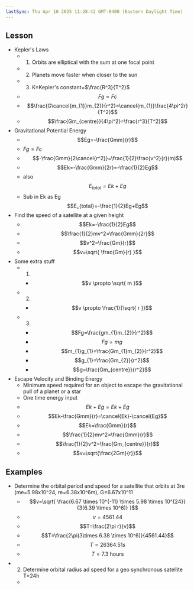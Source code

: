 ```yaml
---
lastSync: Thu Apr 10 2025 11:28:42 GMT-0400 (Eastern Daylight Time)
---
```

## Lesson
- Kepler's Laws
	- 1. Orbits are elliptical with the sum at one focal point
	- 2. Planets move faster when closer to the sun
	- 3. K=Kepler's constant=$\frac{R^3}{T^2}$
	- $$Fg=Fc$$
	- $$\frac{G\cancel{m_{1}}m_{2}}{r^2}=\cancel{m_{1}}\frac{4\pi^2r}{T^2}$$
	- $$\frac{Gm_{centre}}{4\pi^2}=\frac{r^3}{T^2}$$
- Gravitational Potential Energy
	- $$Eg=-\frac{Gmm}{r}$$
	- $Fg=Fc$
	- $$-\frac{Gmm}{2\cancel{r^2}}=\frac{1}{2}\frac{v^2}{r}(m)$$
	- $$Ek=-\frac{Gmm}{2r}=-\frac{1}{2}Eg$$
	- also$$E_{total}=Ek+Eg$$
	- Sub in Ek as Eg $$E_{total}=-\frac{1}{2}Eg+Eg$$
- Find the speed of a satellite at a given height
	- $$Ek=-\frac{1}{2}Eg$$
	- $$\frac{1}{2}mv^2=\frac{Gmm}{2r}$$
	- $$v^2=\frac{Gm}{r}$$
	- $$v=\sqrt{ \frac{Gm}{r} }$$
- Some extra stuff
	- 1. 
		- $$v \propto \sqrt{ m }$$
	- 2. 
		- $$v \propto \frac{1}{\sqrt{ r }}$$
	- 3. 
		- $$Fg=\frac{gm_{1}m_{2}}{r^2}$$
		- $$Fg=mg$$
		- $$m_{1}g_{1}=\frac{Gm_{1}m_{2}}{r^2}$$
		- $$g_{1}=\frac{Gm_{2}}{r^2}$$
		- $$g=\frac{Gm_{centre}}{r^2}$$
- Escape Velocity and Binding Energy
	- Minimum speed required for an object to escape the gravitational pull of a planet or a star
	- One time energy input
	- $$Ek+Eg=Ek+Eg$$
	- $$Ek-\frac{Gmm}{r}=\cancel{Ek}-\cancel{Eg}$$
	- $$Ek=\frac{Gmm}{r}$$
	- $$\frac{1}{2}mv^2=\frac{Gmm}{r}$$
	- $$\frac{1}{2}v^2=\frac{Gm_{centre}}{r}$$
	- $$v=\sqrt{\frac{2Gm}{r}}$$
## Examples
- Determine the orbital period and speed for a satellite that orbits at 3re (me=5.98x10^24, re=6.38x10^6m), G=6.67x10^11
	- $$v=\sqrt{ \frac{6.67 \times 10^{-11} \times 5.98 \times 10^{24}}{3(6.39 \times 10^6)} }$$
	- $$v=4561.44$$
	- $$T=\frac{2\pi r}{v}$$
	- $$T=\frac{2\pi(3\times 6.38 \times 10^6)}{4561.44}$$
	- $$T=26364.51 s$$
	- $$T=7.3 \text{ hours}$$
- 2. Determine orbital radius ad speed for a geo synchronous satellite T=24h
	-   
